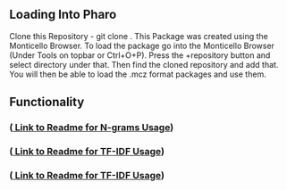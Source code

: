 ## Loading Into Pharo

Clone this Repository - git clone <clone with https link>.
This Package was created using the Monticello Browser. To load the package go into the Monticello Browser (Under Tools on topbar or Ctrl+O+P). Press the +repository button and select directory under that. Then find the cloned repository and add that. You will then be able to load the .mcz format packages and use them.

## Functionality
### (<a href='https://github.com/nikhilpinnaparaju/Pharo-NLtoolkit/blob/master/N-grams/Readme.md'> Link to Readme for N-grams Usage</a>)
### (<a href='https://github.com/nikhilpinnaparaju/Pharo-NLtoolkit/blob/master/TF-IDF/Readme.md'> Link to Readme for TF-IDF Usage</a>)
### (<a href='https://github.com/nikhilpinnaparaju/Pharo-NLtoolkit/blob/master/LinkedList/Readme.md'> Link to Readme for TF-IDF Usage</a>)
